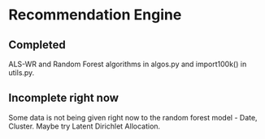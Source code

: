 # Recommendation Engine
## Completed
ALS-WR and Random Forest algorithms in algos.py and import100k() in utils.py.
## Incomplete right now
Some data is not being given right now to the random forest model - Date, Cluster. Maybe try Latent Dirichlet Allocation.

